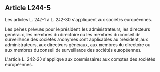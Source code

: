 Article L244-5
----
Les articles L. 242-1 à L. 242-30 s'appliquent aux sociétés européennes.

Les peines prévues pour le président, les administrateurs, les directeurs
généraux, les membres du directoire ou les membres du conseil de surveillance
des sociétés anonymes sont applicables au président, aux administrateurs, aux
directeurs généraux, aux membres du directoire ou aux membres du conseil de
surveillance des sociétés européennes.

L'article L. 242-20 s'applique aux commissaires aux comptes des sociétés
européennes.
